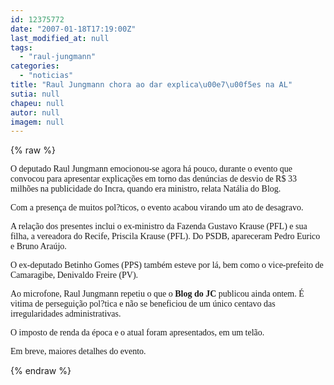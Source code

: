 ```yaml
---
id: 12375772
date: "2007-01-18T17:19:00Z"
last_modified_at: null
tags:
  - "raul-jungmann"
categories:
  - "noticias"
title: "Raul Jungmann chora ao dar explica\u00e7\u00f5es na AL"
sutia: null
chapeu: null
autor: null
imagem: null
---
```

{% raw %}
<p><P><FONT face=Verdana>O deputado Raul Jungmann emocionou-se agora há pouco, durante o evento que convocou para apresentar explicações em torno das denúncias de desvio de R$ 33 milhões na publicidade do Incra, quando era ministro, relata Natália do Blog.</FONT></P></p>
<p><P><FONT face=Verdana>Com a presença de muitos pol?ticos, o evento acabou virando um ato de desagravo.</FONT></P></p>
<p><P><FONT face=Verdana>A relação dos presentes inclui o ex-ministro da Fazenda Gustavo Krause (PFL) e sua filha, a vereadora do Recife, Priscila Krause (PFL). Do PSDB, apareceram Pedro Eurico e Bruno Araújo.</FONT></P></p>
<p><P><FONT face=Verdana>O ex-deputado Betinho Gomes (PPS) também esteve por lá, bem como o vice-prefeito de Camaragibe, Denivaldo Freire (PV).</FONT></P></p>
<p><P><FONT face=Verdana>Ao microfone, Raul Jungmann repetiu o que o <STRONG>Blog do JC</STRONG> publicou ainda ontem. É vitima de perseguição pol?tica e não se beneficiou de um único centavo das irregularidades administrativas.</FONT></P></p>
<p><P><FONT face=Verdana>O imposto de renda da época e o atual foram apresentados, em um telão.</FONT></P></p>
<p><P><FONT face=Verdana>Em breve, maiores detalhes do evento.</FONT></P> </p>
{% endraw %}